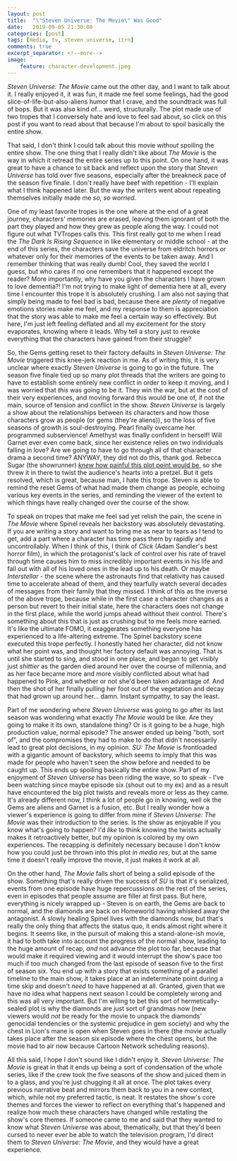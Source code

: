 ```yaml
---
layout: post
title:  "\"Steven Universe: The Movie\" Was Good"
date:   2019-09-05 21:30:00
categories: [post]
tags: [media, tv, steven universe, itrn]
comments: true
excerpt_separator: <!--more-->
image:
    feature: character-development.jpeg
---
```


_Steven Universe: The Movie_ came out the other day, and I want to talk about it. I really enjoyed it, it was fun, it made me feel some feelings, had the good slice-of-life-but-also-aliens humor that I crave, and the soundtrack was full of bops. But it was also kind of... weird, structurally. The plot made use of two tropes that I conversely hate and love to feel sad about, so click on this post if you want to read about that because I'm about to spoil basically the entire show.

<!--more-->

That said, I don't think I could talk about this movie _without_ spoiling the entire show. The one thing that I really didn't like about _The Movie_ is the way in which it retread the entire series up to this point. On one hand, it was great to have a chance to sit back and reflect upon the story that _Steven Universe_ has told over five seasons, especially after the breakneck pace of the season five finale. I don't really have beef with repetition - I'll explain what I think happened later. But the way the writers went about repeating themselves initially made me _so, so worried_.

One of my least favorite tropes is the one where at the end of a great journey, characters' memories are erased, leaving them ignorant of both the part they played and how they grew as people along the way. I could not figure out what TVTropes calls this. This first really got to me when I read the _The Dark Is Rising Sequence_ in like elementary or middle school - at the end of this series, the characters save the universe from eldritch horrors or whatever only for their memories of the events to be taken away. And I remember thinking that was really dumb! Cool, they saved the world I guess, but who cares if no one remembers that it happened except the reader? More importantly, why have you given the characters I have grown to love dementia?! I'm not trying to make light of dementia here at all, every time I encounter this trope it is absolutely crushing. I am also not saying that simply being made to feel bad is bad, because there are _plenty_ of negative emotions stories make me feel, and my response to them is appreciation that the story was able to make me feel a certain way so effectively. But here, I'm just left feeling deflated and all my excitement for the story evaporates, knowing where it leads. Why tell a story just to revoke everything that the characters have gained from their struggle?

So, the Gems getting reset to their factory defaults in _Steven Universe: The Movie_ triggered this knee-jerk reaction in me. As of writing this, it is very unclear where exactly _Steven Universe_ is going to go in the future. The season five finale tied up so many plot threads that the writers are going to have to establish some entirely new conflict in order to keep it moving, and I was worried that _this_ was going to be it. They win the war, but at the cost of their very experiences, and moving forward this would be one of, if not the main, source of tension and conflict in the show. _Steven Universe_ is largely a show about the relationships between its characters and how those characters grow as people (or gems (they're aliens)), so the loss of five seasons of growth is soul-destroying. Pearl finally overcame her programmed subservience! Amethyst was finally confident in herself! Will Garnet ever even come back, since her existence relies on two individuals falling in love? Are we going to have to go through all of that character drama a second time? ANYWAY, they did not do this, thank god. Rebecca Sugar (the showrunner) [_knew_ how painful this plot point would be](https://comicbook.com/tv-shows/2019/09/03/steven-universe-the-movie-spoilers-inspiration-rebecca-sugar-interview/), so she threw it in there to twist the audience's hearts into a pretzel. But it gets resolved, which is great, because man, I hate this trope. Steven is able to remind the reset Gems of what had made them change as people, echoing various key events in the series, and reminding the viewer of the extent to which things have really changed over the course of the show.

To speak on tropes that make me feel sad yet relish the pain, the scene in _The Movie_ where Spinel reveals her backstory was absolutely devastating. If you are writing a story and want to bring me as near to tears as I tend to get, add a part where a character has time pass them by rapidly and uncontrollably. When I think of this, I think of _Click_ (Adam Sandler's best horror film), in which the protagonist's lack of control over his rate of travel through time causes him to miss incredibly important events in his life and fall out with all of his loved ones in the lead up to his death. Or maybe _Interstellar_ - the scene where the astronauts find that relativity has caused time to accelerate ahead of them, and they tearfully watch several decades of messages from their family that they missed. I think of this as the inverse of the above trope, because while in the first case a character changes as a person but revert to their initial state, here the characters does not change in the first place, while the world jumps ahead without their control. There's something about this that is just as crushing but to me feels more earned. It's like the ultimate FOMO, it exaggerates something everyone has experienced to a life-altering extreme. The Spinel backstory scene executed this trope perfectly. I honestly hated her character, did not know what her point was, and thought her factory default was annoying. That is until she started to sing, and stood in one place, and began to get visibly just _shittier_ as the garden died around her over the course of millennia, and as her face became more and more visibly conflicted about what had happened to Pink, and whether or not she'd been taken advantage of. And then the shot of her finally pulling her foot out of the vegetation and decay that had grown up around her... damn. Instant sympathy, to say the least.

Part of me wondering where _Steven Universe_ was going to go after its last season was wondering what exactly _The Movie_ would be like. Are they going to make it its own, standalone thing? Or is it going to be a huge, high production value, normal episode? The answer ended up being "both, sort of", and the compromises they had to make to do that didn't necessarily lead to great plot decisions, in my opinion. _SU: The Movie_ is frontloaded with a gigantic amount of backstory, which seems to imply that this was made for people who haven't seen the show before and needed to be caught up. This ends up spoiling basically the entire show. Part of my enjoyment of _Steven Universe_ has been riding the wave, so to speak - I've been watching since maybe episode six (shout out to my ex) and as a result have encountered the big plot twists and reveals more or less as they came. It's already different now, I think a lot of people go in knowing, well ok the Gems are aliens and Garnet is a fusion, etc. But I really wonder how a viewer's experience is going to differ from mine if _Steven Universe: The Movie_ was their introduction to the series. Is the show as enjoyable if you know what's going to happen? I'd _like_ to think knowing the twists actually makes it retroactively better, but my opinion is colored by my own experiences. The recapping is definitely necessary because I don't know how you could just be thrown into this plot _in media res_, but at the same time it doesn't really improve the movie, it just makes it work at all.

On the other hand, _The Movie_ falls short of being a solid episode of the show. Something that's really driven the success of _SU_ is that it's serialized, events from one episode have huge repercussions on the rest of the series, even in episodes that people assume are filler at first pass. But here, everything is nicely wrapped up - Steven is on earth, the Gems are back to normal, and the diamonds are back on Homeworld having whisked away the antagonist. A slowly healing Spinel lives with the diamonds now, but that's really the only thing that affects the status quo, it ends almost right where it begins. It seems like, in the pursuit of making this a stand-alone-ish movie, it had to both take into account the progress of the normal show, leading to the huge amount of recap, _and_ not advance the plot too far, because that would make it required viewing and it would interrupt the show's pace too much if too much changed from the last episode of season five to the first of season six. You end up with a story that exists something of a parallel timeline to the main show, it takes place at an indeterminate point during a time skip and doesn't _need_ to have happened at all. Granted, given that we have no idea what happens next season I could be completely wrong and this was all very important. But I'm willing to bet this sort of hermetically-sealed plot is why the diamonds are just sort of grandmas now (new viewers would _not_ be ready for the movie to unpack the diamonds' genocidal tendencies or the systemic prejudice in gem society) and why the chest in Lion's mane is open when Steven goes in there (the movie actually takes place after the season six episode where the chest opens, but the movie had to air now because Cartoon Network scheduling reasons).

All this said, I hope I don't sound like I didn't enjoy it. _Steven Universe: The Movie_ is great in that it ends up being a sort of condensation of the whole series, like if the crew took the five seasons of the show and juiced them in to a glass, and you're just chugging it all at once. The plot takes every previous narrative beat and mirrors them back to you in a new context, which, while not my preferred tactic, is neat. It restates the show's core themes and forces the viewer to reflect on everything that's happened and realize how much these characters have changed while restating the show's core themes. If someone came to me and said that they wanted to know what _Steven Universe_ was about, thematically, but that they'd been cursed to never ever be able to watch the television program, I'd direct them to _Steven Universe: The Movie_, and they would have a great experience.
